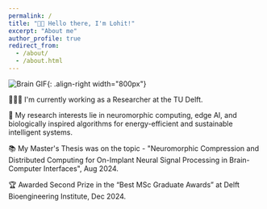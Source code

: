 ```yaml
---
permalink: /
title: "👋🏼 Hello there, I'm Lohit!"
excerpt: "About me"
author_profile: true
redirect_from: 
  - /about/
  - /about.html
---
```




![Brain GIF](https://i.giphy.com/media/v1.Y2lkPTc5MGI3NjExZGkwYjhrOGF1anFocnA0dmV5eGZzZGhhNGx5NHlycnRuaWJhbTRvbSZlcD12MV9pbnRlcm5hbF9naWZfYnlfaWQmY3Q9Zw/bfEJneSL2MkLe/giphy.gif){: .align-right width="800px"}

👨🏻‍💻 I'm currently working as a Researcher at the TU Delft.

🔬 My research interests lie in neuromorphic computing, edge AI, and biologically inspired algorithms for energy-efficient and sustainable intelligent systems.

📚 My Master's Thesis was on the topic - "Neuromorphic Compression and Distributed Computing for On-Implant Neural Signal Processing in Brain-Computer Interfaces", Aug 2024.

🏆 Awarded Second Prize in the “Best MSc Graduate Awards” at Delft Bioengineering Institute, Dec 2024.

<!-- # Selected Experience

## 🤖 Open Source Contributions
I have experience contributing to [Arena Bench](https://github.com/Arena-Rosnav) a large open-source project for robotic obstacle avoidance using Deep Reinforcement Learning.

Moreover, I have published a [respective paper](https://sudo-boris.github.io/publication/2022-Arena-Bench) at the IROS conference and in the Robotics and Automation Letters (RA-L) journal.

## 📜 Reimplementing and Reproducing Papers
I have experience with independent research. I have implemented the Reward Constrained Policy Optimization paper into stable-baselines3 PPO and reproduced the original results by running and tracking experiments.

To accompany this work, I have submitted a blog post to the **ICLR** Blogposts Track communicating the paper's theory and my results.

Feel free to look at my specific [portfolio entry](https://sudo-boris.github.io/portfolio/RCPPO/).

## 👨🏻‍🔬 Professional Experience
Currently I am working as a **Student Researcher** at the Reliable Multimodal AI Lab at the TU Darmstadt under the supervision of Prof. Marcus Rohrbach working on **Generative Video-Language Modelling**.
Additionally, I have professional experience working as an **Applied Machine Learning Student Researcher** at the Fraunhofer Heinrich Hertz Institute. \
There I worked on dynamic traffic flow forecasting using Graph Neural Networks.

## 📚 Teaching and Community Contributions
To further contribute to the Machine Learning community, I have a [YouTube](https://www.youtube.com/@borismeinardus) and [Medium](https://medium.com/@boris.meinardus) channel where I publish educational Machine Learning content. -->